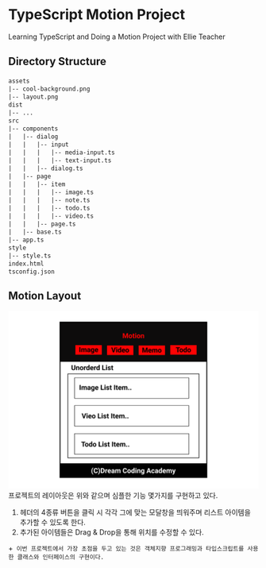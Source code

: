 # TypeScript Motion Project

Learning TypeScript and Doing a Motion Project with Ellie Teacher

## Directory Structure

```
assets
|-- cool-background.png
|-- layout.png
dist
|-- ...
src
|-- components
|   |-- dialog
|   |   |-- input
|   |   |   |-- media-input.ts
|   |   |   |-- text-input.ts
|   |   |-- dialog.ts
|   |-- page
|   |   |-- item
|   |   |   |-- image.ts
|   |   |   |-- note.ts
|   |   |   |-- todo.ts
|   |   |   |-- video.ts
|   |   |-- page.ts
|   |-- base.ts
|-- app.ts
style
|-- style.ts
index.html
tsconfig.json

```

## Motion Layout

![Motion Layout](./assets/layout.png)<br>
프로젝트의 레이아웃은 위와 같으며 심플한 기능 몇가지를 구현하고 있다.<br>

1. 헤더의 4종류 버튼을 클릭 시 각각 그에 맞는 모달창을 띄워주며 리스트 아이템을 추가할 수 있도록 한다.
2. 추가된 아이템들은 Drag & Drop을 통해 위치를 수정할 수 있다.<br>

+` 이번 프로젝트에서 가장 초점을 두고 있는 것은 객체지향 프로그래밍과 타입스크립트를 사용한 클래스와 인터페이스의 구현이다.`
